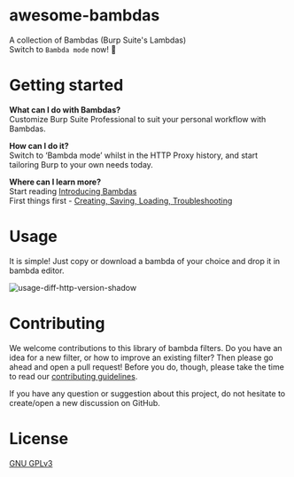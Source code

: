 # awesome-bambdas
A collection of Bambdas (Burp Suite's Lambdas) <br/>
Switch to `Bambda mode` now! 🤖

# Getting started

**What can I do with Bambdas?** <br/>
Customize Burp Suite Professional to suit your personal workflow with Bambdas.

**How can I do it?** <br/>
Switch to ‘Bambda mode’ whilst in the HTTP Proxy history, and start tailoring Burp to your own needs today.

**Where can I learn more?** <br/>
Start reading [Introducing Bambdas](https://portswigger.net/blog/introducing-bambdas) <br/>
First things first - [Creating, Saving, Loading, Troubleshooting](https://portswigger.net/burp/documentation/desktop/tools/proxy/http-history/bambdas)

# Usage
It is simple! Just copy or download a bambda of your choice and drop it in bambda editor.

![usage-diff-http-version-shadow](https://github.com/genuinemoses/bambdas-collection/assets/36628352/d6a6c2ce-d553-42ac-ae67-eb24b9752068)

# Contributing
We welcome contributions to this library of bambda filters. Do you have an idea for a new filter, or how to improve an existing filter? Then please go ahead and open a pull request! Before you do, though, please take the time to read our [contributing guidelines](CONTRIBUTING.md).

If you have any question or suggestion about this project, do not hesitate to create/open a new discussion on GitHub.

# License
[GNU GPLv3](LICENSE)
